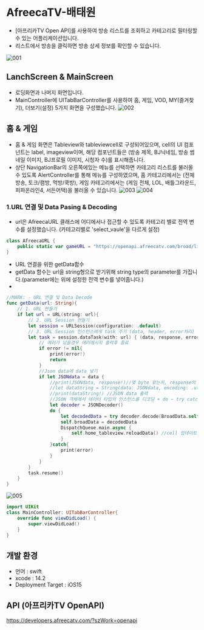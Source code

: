# AfreecaTV-배태원
- [아프리카TV Open API]를 사용하여 방송 리스트를 조회하고 카테고리로 필터링할 수 있는 어플리케이션입니다.
- 리스트에서 방송을 클릭하면 방송 상세 정보를 확인할 수 있습니다.


![001](https://user-images.githubusercontent.com/43931412/211161982-5d581f41-b1d2-44e6-b799-090aa9f58060.png)

## LanchScreen & MainScreen
- 로딩화면과 나머지 화면입니다.
- MainController에 UITabBarController를 사용하여 홈, 게임, VOD, MY(즐겨찾기), 더보기(설정) 5가지 화면을 구성했습니다.
![002](https://user-images.githubusercontent.com/43931412/211161986-0d09f9b6-39c9-44a5-9603-8d5583b5978c.png)

## 홈 & 게임
- 홈 & 게임 화면은 Tableview와 tableviewcell로 구성되어있으며, cell의 UI 컴포넌트는 label, imageview이며, 해당 컴포넌트들은 (방송 제목, BJ닉네임, 방송 썸네일 이미지, BJ프로필 이미지, 시청자 수)를 표시해줍니다.
- 상단 NavigationBar의 오른쪽에있는 메뉴를 선택하면 카테고리 리스트를 불러올 수 있도록 AlertController를 통해 메뉴를 구성하였으며, 홈 카테고리에서는 (전체방송, 토크/캠방, 먹방/쿡방), 게임 카테고리에서는 (게임 전체, LOL, 배틀그라운드, 피파온라인4, 서든어택)을 불러올 수 있습니다.
![003](https://user-images.githubusercontent.com/43931412/211161992-2a849572-5c83-43a0-8133-d3b19bf73fff.png)
![004](https://user-images.githubusercontent.com/43931412/211161999-7bf078a6-007a-4ce4-8349-c89b44df13c5.png)

### 1.URL 연결 및 Data Pasing & Decoding
- url은 AfreecaURL 클래스에 어디에서나 접근할 수 있도록 카테고리 별로 전역 변수를 설정했습니다. (카테고리별로 'select_vaule'을 다르게 설정)
```swift
class AfreecaURL {
    public static var gameURL = "https://openapi.afreecatv.com/broad/list?client_id=af_mobilelab_dev_e0f147f6c034776add2142b425e81777&select_key=cate&select_value=00040000&order_type=view_cnt&page_no=1" // 전체 0, 게임00040000
}
```
- URL 연결을 위한 getData함수
- getData 함수는 url을 string형으로 받기위해 string type의 parameter를 가집니다.(parameter에는 위에 설정한 전역 변수를 넣어줍니다.)
- 
```swift
//MARK: - URL 연결 및 Data Decode
func getData(url: String){
    // 1. URL 만들기
    if let url = URL(string: url){
        // 2. URL Session 만들기
        let session = URLSession(configuration: .default)
        // 3. URL Session 인스턴스에게 task 주기 (data, header, error처리)
        let task = session.dataTask(with: url) { (data, response, error) in
            // 에러가 났을경우 에러메시지 출력후 종료
            if error != nil{
                print(error!)
                return
            }
            //Json data에 data 넣기
            if let JSONdata = data {
                //print(JSONdata, response!)//몇 byte 왔는지, response의 정보 출력
                //let dataString = String(data: JSONdata, encoding: .utf8)
                //print(dataString!) //JSON data 출력
                //JSON 객체에서 데이터 타입의 인스턴스를 디코딩 + do ~ try catch로 에러 처리
                let decoder = JSONDecoder()
                do {
                    let decodedData = try decoder.decode(BroadData.self, from: JSONdata)
                    self.broadData = decodedData
                    DispatchQueue.main.async {
                        self.home_tableview.reloadData() //cell 업데이트   >> UI 관련 소스는 main Thread에서 처리
                    }
                }catch{
                    print(error)
                }
            }
        }
        task.resume()
    }
}
```

![005](https://user-images.githubusercontent.com/43931412/211162001-ec67d9c3-4b00-41f6-b77c-8aa5fa79996f.png)


```swift
import UIKit
class MainController: UITabBarController{
    override func viewDidLoad() {
        super.viewDidLoad()
    }
}
```

## 개발 환경

- 언어 : swift
- xcode : 14.2
- Deployment Target : iOS15

## API (아프리카TV OpenAPI)

https://developers.afreecatv.com/?szWork=openapi
